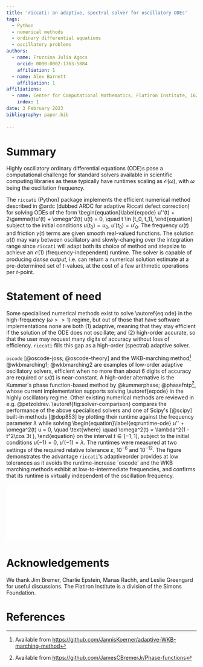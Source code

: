 ```yaml
---
title: 'riccati: an adaptive, spectral solver for oscillatory ODEs'
tags:
  - Python
  - numerical methods
  - ordinary differential equations
  - oscillatory problems
authors:
  - name: Fruzsina Julia Agocs
    orcid: 0000-0002-1763-5884
    affiliation: 1
  - name: Alex Barnett 
    affiliation: 1
affiliations: 
  - name: Center for Computational Mathematics, Flatiron Institute, 162 Fifth Avenue, New York, 10010 NY, USA 
    index: 1
date: 3 February 2023
bibliography: paper.bib

---
```


# Summary

Highly oscillatory ordinary differential equations (ODE)s pose a computational
challenge for standard solvers available in scientific computing libraries as
these typically have runtimes scaling as $\mathcal{O}(\omega)$, with $\omega$
being the oscillation frequency. 

The `riccati`
(Python) package implements the efficient numerical method described in @ardc
(dubbed ARDC for adaptive Riccati defect correction) for solving ODEs of the
form
\begin{equation}\label{eq:ode}
u''(t) + 2\gamma(t)u'(t) + \omega^2(t) u(t) = 0, \quad t \in [t_0, t_1],
\end{equation}
subject to the initial conditions $u(t_0) = u_0$, $u'(t_0) = u'_0$. The frequency $\omega(t)$
and friction $\gamma(t)$ terms are given smooth real-valued functions. The
solution $u(t)$ may vary between oscillatory and slowly-changing over the
integration range since `riccati` will adapt both its choice of method and
stepsize to achieve an $\mathcal{O}(1)$ (frequency-independent) runtime. The
solver is capable of producing _dense output_, i.e. can return a numerical
solution estimate at a pre-determined set of $t$-values, at the cost of a few
arithmetic operations per $t$-point.

# Statement of need

Some specialised numerical methods exist to solve \autoref{eq:ode} in
the high-frequency ($\omega >> 1$) regime, but out of those that have software implementations
none are both (1) adaptive, meaning that they stay efficient if the solution of
the ODE does not oscillate; and (2) high-order accurate, so that the user may
request many digits of accuracy without loss of efficiency. `riccati` fills
this gap as a high-order (spectral) adaptive solver.

`oscode` [@oscode-joss; @oscode-theory] and the WKB-marching method[^1]
@wkbmarching1; @wkbmarching2 are examples of low-order adaptive oscillatory
solvers, efficient when no more than about 6 digits of accuracy are required or $\omega(t)$ is near-constant.
A high-order alternative is the Kummer's phase function-based method by
@kummerphase; @phasefntp[^2], whose current implementation supports solving
\autoref{eq:ode} in the highly oscillatory regime. Other existing numerical methods are
reviewed in e.g. @petzoldrev. \autoref{fig:solver-comparison} compares the
performance of the above specialised solvers and one of Scipy's [@scipy] built-in methods [@dop853]
by plotting their runtime against the frequency parameter $\lambda$ while
solving
\begin{equation}\label{eq:runtime-ode}
u'' + \omega^2(t) u = 0, \quad \text{where} \quad \omega^2(t) = \lambda^2(1 - t^2\cos 3t ),
\end{equation}
on the interval $t \in [-1, 1]$, subject to the initial conditions $u(-1) = 0$,
$u'(-1) = \lambda$. The runtimes were measured at two settings of the required
relative tolerance $\varepsilon$, $10^{-6}$ and $10^{-12}$. The figure
demonstrates the advantage `riccati`'s adaptiveorder provides at low tolerances
as it avoids the runtime-increase `oscode' and the WKB marching methods exhibit
at low-to-intermediate frequencies, and confirms that its runtime is virtually
independent of the oscillation frequency. 

![Performance comparison of `riccati` (labelled ARDC) against state-of-the-art oscillatory solvers: `oscode', the WKB marching method, Kummer's phase function method, and a high-order Runge--Kutta method (RK78) [@dop853] on \autoref{eq:runtime-ode} with a varying frequency parameter $\lambda$. Solid and dashed lines denote runs with a relative tolerance settings of $\varepsilon = 10^{-12}$ and $10^{-6}$, respectively. \label{fig:solver-comparison}](solver-comparison-timing.pdf)


[^1]: Available from https://github.com/JannisKoerner/adaptive-WKB-marching-method
[^2]: Available from https://github.com/JamesCBremerJr/Phase-functions

# Acknowledgements
 
We thank Jim Bremer, Charlie Epstein, Manas Rachh, and Leslie Greengard for
useful discussions. The Flatiron Institute is a division of the Simons
Foundation.

# References
